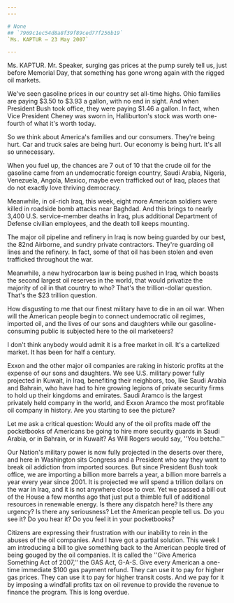 ```yaml
---
---

# None
## `7969c1ec54d8a8f39f89ced77f256b19`
`Ms. KAPTUR — 23 May 2007`

---
```



Ms. KAPTUR. Mr. Speaker, surging gas prices at the pump surely tell 
us, just before Memorial Day, that something has gone wrong again with 
the rigged oil markets.

We've seen gasoline prices in our country set all-time highs. Ohio 
families are paying $3.50 to $3.93 a gallon, with no end in sight. And 
when President Bush took office, they were paying $1.46 a gallon. In 
fact, when Vice President Cheney was sworn in, Halliburton's stock was 
worth one-fourth of what it's worth today.

So we think about America's families and our consumers. They're being 
hurt. Car and truck sales are being hurt. Our economy is being hurt. 
It's all so unnecessary.

When you fuel up, the chances are 7 out of 10 that the crude oil for 
the gasoline came from an undemocratic foreign country, Saudi Arabia, 
Nigeria, Venezuela, Angola, Mexico, maybe even trafficked out of Iraq, 
places that do not exactly love thriving democracy.

Meanwhile, in oil-rich Iraq, this week, eight more American soldiers 
were killed in roadside bomb attacks near Baghdad. And this brings to 
nearly 3,400 U.S. service-member deaths in Iraq, plus additional 
Department of Defense civilian employees, and the death toll keeps 
mounting.

The major oil pipeline and refinery in Iraq is now being guarded by 
our best, the 82nd Airborne, and sundry private contractors. They're 
guarding oil lines and the refinery. In fact, some of that oil has been 
stolen and even trafficked throughout the war.

Meanwhile, a new hydrocarbon law is being pushed in Iraq, which 
boasts the second largest oil reserves in the world, that would 
privatize the majority of oil in that country to who? That's the 
trillion-dollar question. That's the $23 trillion question.

How disgusting to me that our finest military have to die in an oil 
war. When will the American people begin to connect undemocratic oil 
regimes, imported oil, and the lives of our sons and daughters while 
our gasoline-consuming public is subjected here to the oil marketeers?

I don't think anybody would admit it is a free market in oil. It's a 
cartelized market. It has been for half a century.

Exxon and the other major oil companies are raking in historic 
profits at the expense of our sons and daughters. We see U.S. military 
power fully projected in Kuwait, in Iraq, benefiting their neighbors, 
too, like Saudi Arabia and Bahrain, who have had to hire growing 
legions of private security firms to hold up their kingdoms and 
emirates. Saudi Aramco is the largest privately held company in the 
world, and Exxon Aramco the most profitable oil company in history. Are 
you starting to see the picture?

Let me ask a critical question: Would any of the oil profits made off 
the pocketbooks of Americans be going to hire more security guards in 
Saudi Arabia, or in Bahrain, or in Kuwait? As Will Rogers would say, 
''You betcha.''

Our Nation's military power is now fully projected in the deserts 
over there, and here in Washington sits Congress and a President who 
say they want to break oil addiction from imported sources. But since 
President Bush took office, we are importing a billion more barrels a 
year, a billion more barrels a year every year since 2001. It is 
projected we will spend a trillion dollars on the war in Iraq, and it 
is not anywhere close to over. Yet we passed a bill out of the House a 
few months ago that just put a thimble full of additional resources in 
renewable energy. Is there any dispatch here? Is there any urgency? Is 
there any seriousness? Let the American people tell us. Do you see it? 
Do you hear it? Do you feel it in your pocketbooks?

Citizens are expressing their frustration with our inability to rein 
in the abuses of the oil companies. And I have got a partial solution. 
This week I am introducing a bill to give something back to the 
American people tired of being gouged by the oil companies. It is 
called the ''Give America Something Act of 2007,'' the GAS Act, G-A-S. 
Give every American a one-time immediate $100 gas payment refund. They 
can use it to pay for higher gas prices. They can use it to pay for 
higher transit costs. And we pay for it by imposing a windfall profits 
tax on oil revenue to provide the revenue to finance the program. This 
is long overdue.
